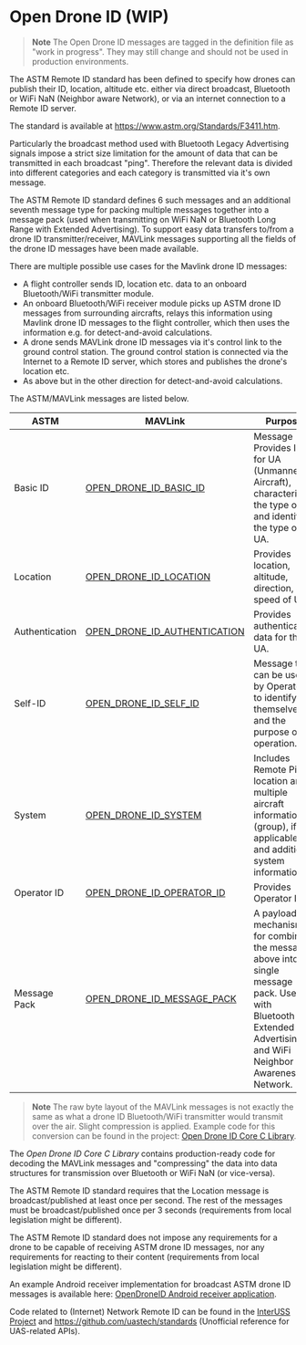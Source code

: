 # Open Drone ID (WIP)

> **Note** The Open Drone ID messages are tagged in the definition file as "work in progress".
  They may still change and should not be used in production environments.

The ASTM Remote ID standard has been defined to specify how drones can publish their ID, location, altitude etc. either via direct broadcast, Bluetooth or WiFi NaN (Neighbor aware Network), or via an internet connection to a Remote ID server.

The standard is available at https://www.astm.org/Standards/F3411.htm.

Particularly the broadcast method used with Bluetooth Legacy Advertising signals impose a strict size limitation for the amount of data that can be transmitted in each broadcast "ping".
Therefore the relevant data is divided into different categories and each category is transmitted via it's own message.

The ASTM Remote ID standard defines 6 such messages and an additional seventh message type for packing multiple messages together into a message pack (used when transmitting on WiFi NaN or Bluetooth Long Range with Extended Advertising).
To support easy data transfers to/from a drone ID transmitter/receiver, MAVLink messages supporting all the fields of the drone ID messages have been made available.

There are multiple possible use cases for the Mavlink drone ID messages:
* A flight controller sends ID, location etc. data to an onboard Bluetooth/WiFi transmitter module.
* An onboard Bluetooth/WiFi receiver module picks up ASTM drone ID messages from surrounding aircrafts, relays this information using Mavlink drone ID messages to the flight controller, which then uses the information e.g. for detect-and-avoid calculations.
* A drone sends MAVLink drone ID messages via it's control link to the ground control station.
  The ground control station is connected via the Internet to a Remote ID server, which stores and publishes the drone's location etc.
* As above but in the other direction for detect-and-avoid calculations.

The ASTM/MAVLink messages are listed below.

ASTM | MAVLink | Purpose
--- | --- | ---
Basic ID | [OPEN_DRONE_ID_BASIC_ID](../messages/common.md#OPEN_DRONE_ID_BASIC_ID) | Message Provides ID for UA (Unmanned Aircraft), characterizes the type of ID, and identifies the type of UA.
Location | [OPEN_DRONE_ID_LOCATION](../messages/common.md#OPEN_DRONE_ID_LOCATION) | Provides location, altitude, direction, and speed of UA.
Authentication | [OPEN_DRONE_ID_AUTHENTICATION](../messages/common.md#OPEN_DRONE_ID_AUTHENTICATION) | Provides authentication data for the UA.
Self-ID | [OPEN_DRONE_ID_SELF_ID](../messages/common.md#OPEN_DRONE_ID_SELF_ID) | Message that can be used by Operators to identify themselves and the purpose of an operation.
System | [OPEN_DRONE_ID_SYSTEM](../messages/common.md#OPEN_DRONE_ID_SYSTEM) | Includes Remote Pilot location and multiple aircraft information (group), if applicable, and additional system information.
Operator ID | [OPEN_DRONE_ID_OPERATOR_ID](../messages/common.md#OPEN_DRONE_ID_OPERATOR_ID) | Provides Operator ID.
Message Pack | [OPEN_DRONE_ID_MESSAGE_PACK](../messages/common.md#OPEN_DRONE_ID_MESSAGE_PACK) | A payload mechanism for combining the messages above into a single message pack. Used with Bluetooth Extended Advertising and WiFi Neighbor Awareness Network.

> **Note** The raw byte layout of the MAVLink messages is not exactly the same as what a drone ID Bluetooth/WiFi transmitter would transmit over the air.
  Slight compression is applied.
  Example code for this conversion can be found in the project: [Open Drone ID Core C Library](https://github.com/opendroneid/opendroneid-core-c).

The *Open Drone ID Core C Library* contains production-ready code for decoding the MAVLink messages and "compressing" the data into data structures for transmission over Bluetooth or WiFi NaN (or vice-versa).

The ASTM Remote ID standard requires that the Location message is broadcast/published at least once per second. The rest of the messages must be broadcast/published once per 3 seconds (requirements from local legislation might be different).

The ASTM Remote ID standard does not impose any requirements for a drone to be capable of receiving ASTM drone ID messages, nor any requirements for reacting to their content (requirements from local legislation might be different).

An example Android receiver implementation for broadcast ASTM drone ID messages is available here: [OpenDroneID Android receiver application](https://github.com/opendroneid/receiver-android).

 Code related to (Internet) Network Remote ID can be found in the [InterUSS Project](https://github.com/interuss) and https://github.com/uastech/standards (Unofficial reference for UAS-related APIs).
